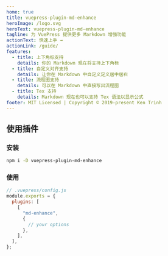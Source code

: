 ```yaml
---
home: true
title: vuepress-plugin-md-enhance
heroImage: /logo.svg
heroText: vuepress-plugin-md-enhance
tagline: 为 VuePress 提供更多 Markdown 增强功能
actionText: 快速上手 →
actionLink: /guide/
features:
  - title: 上下角标支持
    details: 你的 Markdown 现在将支持上下角标
  - title: 自定义对齐支持
    details: 让你在 Markdown 中自定义定义居中居右
  - title: 流程图支持
    details: 可以在 Markdown 中直接写出流程图
  - title: Tex 支持
    details: Markdown 现在也可以支持 Tex 语法以显示公式
footer: MIT Licensed | Copyright © 2019-present Ken Trinh
---
```


## 使用插件

### 安装

```bash
npm i -D vuepress-plugin-md-enhance
```

### 使用

```js
// .vuepress/config.js
module.exports = {
  plugins: [
    [
      "md-enhance",
      {
        // your options
      },
    ],
  ],
};
```
